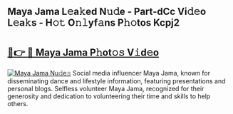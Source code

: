 ## Maya Jama L𝚎a𝚔ed N𝚞𝚍e - Part-dCc Vi𝚍𝚎o L𝚎a𝚔s - H𝚘𝚝 O𝚗𝚕yf𝚊ns P𝚑𝚘tos Kcpj2

# <h2><a href="http://kf2u7b4.oniu.top/?m=Maya+Jama">🔗👉 🔴 Maya Jama P𝚑ot𝚘𝚜 V𝚒d𝚎o</a></h2>

[![Maya Jama Nu𝚍e𝚜](https://i.imgur.com/0qMVB7G.gif)](http://kf2u7b4.oniu.top/?m=Maya+Jama)
Social media influencer Maya Jama, known for disseminating dance and lifestyle information, featuring presentations and personal blogs. Selfless volunteer Maya Jama, recognized for their generosity and dedication to volunteering their time and skills to help others.  
